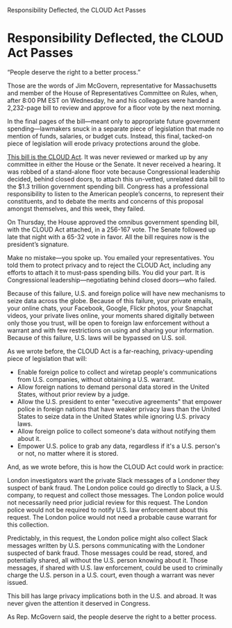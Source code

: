 Responsibility Deflected, the CLOUD Act Passes

# Responsibility Deflected, the CLOUD Act Passes

“People deserve the right to a better process.”

Those are the words of Jim McGovern, representative for Massachusetts and member of the House of Representatives Committee on Rules, when, after 8:00 PM EST on Wednesday, he and his colleagues were handed a 2,232-page bill to review and approve for a floor vote by the next morning.

In the final pages of the bill—meant only to appropriate future government spending—lawmakers snuck in a separate piece of legislation that made no mention of funds, salaries, or budget cuts. Instead, this final, tacked-on piece of legislation will erode privacy protections around the globe.

[This bill is the CLOUD Act](https://www.eff.org/deeplinks/2018/02/cloud-act-dangerous-expansion-police-snooping-cross-border-data). It was never reviewed or marked up by any committee in either the House or the Senate. It never received a hearing. It was robbed of a stand-alone floor vote because Congressional leadership decided, behind closed doors, to attach this un-vetted, unrelated data bill to the $1.3 trillion government spending bill. Congress has a professional responsibility to listen to the American people’s concerns, to represent their constituents, and to debate the merits and concerns of this proposal amongst themselves, and this week, they failed.

On Thursday, the House approved the omnibus government spending bill, with the CLOUD Act attached, in a 256-167 vote. The Senate followed up late that night with a 65-32 vote in favor. All the bill requires now is the president’s signature.

Make no mistake—you spoke up. You emailed your representatives. You told them to protect privacy and to reject the CLOUD Act, including any efforts to attach it to must-pass spending bills. You did your part. It is Congressional leadership—negotiating behind closed doors—who failed.

Because of this failure, U.S. and foreign police will have new mechanisms to seize data across the globe. Because of this failure, your private emails, your online chats, your Facebook, Google, Flickr photos, your Snapchat videos, your private lives online, your moments shared digitally between only those you trust, will be open to foreign law enforcement without a warrant and with few restrictions on using and sharing your information. Because of this failure, U.S. laws will be bypassed on U.S. soil.

As we wrote before, the CLOUD Act is a far-reaching, privacy-upending piece of legislation that will:

- Enable foreign police to collect and wiretap people's communications from U.S. companies, without obtaining a U.S. warrant.
- Allow foreign nations to demand personal data stored in the United States, without prior review by a judge.
- Allow the U.S. president to enter "executive agreements" that empower police in foreign nations that have weaker privacy laws than the United States to seize data in the United States while ignoring U.S. privacy laws.
- Allow foreign police to collect someone's data without notifying them about it.
- Empower U.S. police to grab any data, regardless if it's a U.S. person's or not, no matter where it is stored.

And, as we wrote before, this is how the CLOUD Act could work in practice:

London investigators want the private Slack messages of a Londoner they suspect of bank fraud. The London police could go directly to Slack, a U.S. company, to request and collect those messages. The London police would not necessarily need prior judicial review for this request. The London police would not be required to notify U.S. law enforcement about this request. The London police would not need a probable cause warrant for this collection.

Predictably, in this request, the London police might also collect Slack messages written by U.S. persons communicating with the Londoner suspected of bank fraud. Those messages could be read, stored, and potentially shared, all without the U.S. person knowing about it. Those messages, if shared with U.S. law enforcement, could be used to criminally charge the U.S. person in a U.S. court, even though a warrant was never issued.

This bill has large privacy implications both in the U.S. and abroad. It was never given the attention it deserved in Congress.

As Rep. McGovern said, the people deserve the right to a better process.